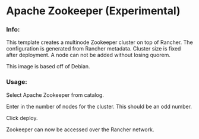# Apache Zookeeper (Experimental) 


### Info:

 This template creates a multinode Zookeeper cluster on top of Rancher. The configuration is generated from Rancher metadata. Cluster size is fixed after deployment. A node can not be added without losing quorem.

 This image is based off of Debian.
 
### Usage:

 Select Apache Zookeeper from catalog. 
 
 Enter in the number of nodes for the cluster. This should be an odd number.
 
 Click deploy.
 
 Zookeeper can now be accessed over the Rancher network. 
 
